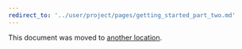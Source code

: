 ```yaml
---
redirect_to: '../user/project/pages/getting_started_part_two.md'
---
```


This document was moved to [another location](../user/project/pages/getting_started_part_two.md).
